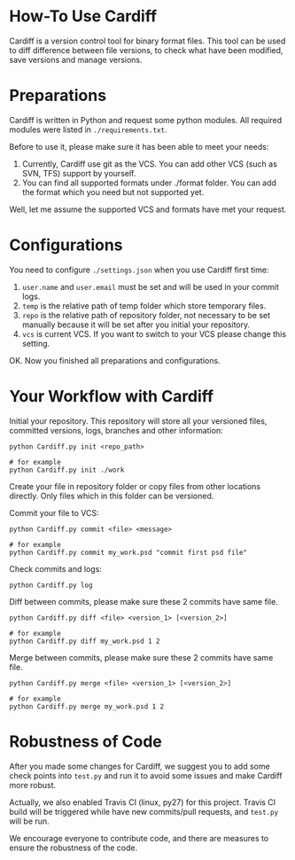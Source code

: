 How-To Use Cardiff
==================

Cardiff is a version control tool for binary format files. This tool can be used to diff difference between file versions, to check what have been modified, save versions and manage versions.

# Preparations

Cardiff is written in Python and request some python modules. All required modules were listed in ```./requirements.txt```.

Before to use it, please make sure it has been able to meet your needs:
1. Currently, Cardiff use git as the VCS. You can add other VCS (such as SVN, TFS) support by yourself. 
2. You can find all supported formats under ./format folder. You can add the format which you need but not supported yet.

Well, let me assume the supported VCS and formats have met your request.

# Configurations

You need to configure ```./settings.json``` when you use Cardiff first time:
1. ```user.name``` and ```user.email``` must be set and will be used in your commit logs.
2. ```temp``` is the relative path of temp folder which store temporary files.
3. ```repo``` is the relative path of repository folder, not necessary to be set manually because it will be set after you initial your repository.
4. ```vcs``` is current VCS. If you want to switch to your VCS please change this setting.

OK. Now you finished all preparations and configurations.

# Your Workflow with Cardiff

Initial your repository. This repository will store all your versioned files, committed versions, logs, branches and other information:
```
python Cardiff.py init <repo_path>

# for example
python Cardiff.py init ./work
```

Create your file in repository folder or copy files from other locations directly. Only files which in this folder can be versioned.

Commit your file to VCS:
```
python Cardiff.py commit <file> <message>

# for example
python Cardiff.py commit my_work.psd "commit first psd file"
```

Check commits and logs:
```
python Cardiff.py log
```

Diff between commits, please make sure these 2 commits have same file.
```
python Cardiff.py diff <file> <version_1> [<version_2>]

# for example
python Cardiff.py diff my_work.psd 1 2
```

Merge between commits, please make sure these 2 commits have same file.
```
python Cardiff.py merge <file> <version_1> [<version_2>]

# for example
python Cardiff.py merge my_work.psd 1 2
```

# Robustness of Code
After you made some changes for Cardiff, we suggest you to add some check points into ```test.py``` and run it to avoid some issues and make Cardiff more robust.

Actually, we also enabled Travis CI (linux, py27) for this project. Travis CI build will be triggered while have new commits/pull requests, and ```test.py``` will be run.

We encourage everyone to contribute code, and there are measures to ensure the robustness of the code.